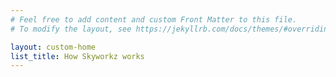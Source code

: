 ```yaml
---
# Feel free to add content and custom Front Matter to this file.
# To modify the layout, see https://jekyllrb.com/docs/themes/#overriding-theme-defaults

layout: custom-home
list_title: How Skyworkz works
---
```

